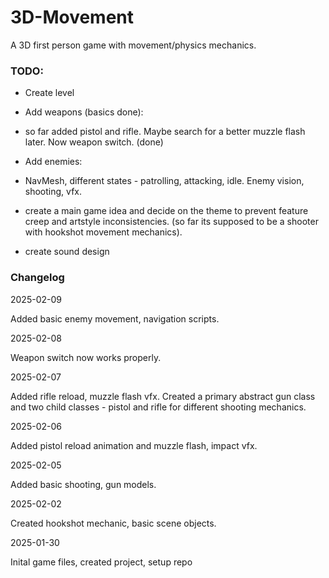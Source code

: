 # 3D-Movement
A 3D first person game with movement/physics mechanics.

### TODO:
- Create level
 
- Add weapons (basics done):
- so far added pistol and rifle. Maybe search for a better muzzle flash later. Now weapon switch. (done)

- Add enemies:
- NavMesh, different states - patrolling, attacking, idle. Enemy vision, shooting, vfx.


- create a main game idea and decide on the theme to prevent feature creep and artstyle inconsistencies. (so far its supposed to be a shooter with hookshot movement mechanics).
- create sound design

### Changelog 
2025-02-09

Added basic enemy movement, navigation scripts. 

2025-02-08

Weapon switch now works properly. 

2025-02-07

Added rifle reload, muzzle flash vfx. Created a primary abstract gun class and two child classes - pistol and rifle for different shooting mechanics.

2025-02-06

Added pistol reload animation and muzzle flash, impact vfx.

2025-02-05

Added basic shooting, gun models.

2025-02-02

Created hookshot mechanic, basic scene objects.

2025-01-30

Inital game files, created project, setup repo

